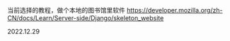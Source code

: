 当前选择的教程，做个本地的图书馆里软件
https://developer.mozilla.org/zh-CN/docs/Learn/Server-side/Django/skeleton_website

2022.12.29 